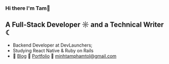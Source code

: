 ### Hi there I'm Tam👋

## A Full-Stack Developer ☼ and a Technical Writer ☾

- Backend Developer at DevLaunchers;
- Studying React Native & Ruby on Rails
- 📝 [Blog](https://minhtampham0703.wordpress.com/) 📇 [Portfolio](https://www.tamp.blog/) 📧 minhtamphamtol@gmail.com
